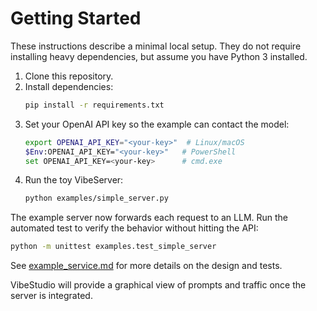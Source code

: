 # Getting Started

These instructions describe a minimal local setup. They do not require installing heavy dependencies, but assume you have Python 3 installed.

1. Clone this repository.
2. Install dependencies:
   ```bash
   pip install -r requirements.txt
   ```
3. Set your OpenAI API key so the example can contact the model:
   ```bash
   export OPENAI_API_KEY="<your-key>"  # Linux/macOS
   $Env:OPENAI_API_KEY="<your-key>"   # PowerShell
   set OPENAI_API_KEY=<your-key>      # cmd.exe
   ```
4. Run the toy VibeServer:
   ```bash
   python examples/simple_server.py
   ```

The example server now forwards each request to an LLM. Run the automated test to verify the behavior without hitting the API:
```bash
python -m unittest examples.test_simple_server
```
See [example_service.md](example_service.md) for more details on the design and tests.

VibeStudio will provide a graphical view of prompts and traffic once the server is integrated.
